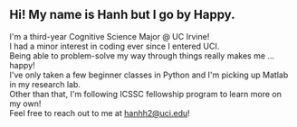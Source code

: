 <!-- ### Hi there 👋 -->

## Hi! My name is Hanh but I go by Happy.

I'm a third-year Cognitive Science Major @ UC Irvine!  
I had a minor interest in coding ever since I entered UCI.  
Being able to problem-solve my way through things really makes me ... happy!  
I've only taken a few beginner classes in Python and I'm picking up Matlab in my research lab.  
Other than that, I'm following ICSSC fellowship program to learn more on my own!  
Feel free to reach out to me at hanhh2@uci.edu!

<!--
**han-happy/han-happy** is a ✨ _special_ ✨ repository because its `README.md` (this file) appears on your GitHub profile.

Here are some ideas to get you started:

- 🔭 I’m currently working on ...
- 🌱 I’m currently learning ...
- 👯 I’m looking to collaborate on ...
- 🤔 I’m looking for help with ...
- 💬 Ask me about ...
- 📫 How to reach me: ...
- 😄 Pronouns: ...
- ⚡ Fun fact: ...
-->
